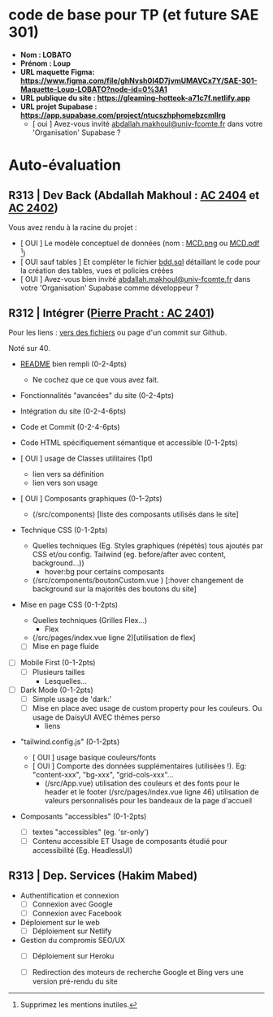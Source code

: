 # code de base pour TP (et future SAE 301)

- **Nom : LOBATO**
- **Prénom : Loup**
- **URL maquette Figma: https://www.figma.com/file/ghNvsh0I4D7jvmUMAVCx7Y/SAE-301-Maquette-Loup-LOBATO?node-id=0%3A1**
- **URL publique du site : https://gleaming-hotteok-a71c7f.netlify.app**
- **URL projet Supabase : https://app.supabase.com/project/ntucszhphomebzcmllrg**
  - [ oui ] Avez-vous invité abdallah.makhoul@univ-fcomte.fr dans votre 'Organisation' Supabase ?

# Auto-évaluation

## R313 | Dev Back (Abdallah Makhoul : [AC 2404](https://moodle.univ-fcomte.fr/mod/assign/view.php?id=612670) et [AC 2402](https://moodle.univ-fcomte.fr/mod/assign/view.php?id=612669))

Vous avez rendu à la racine du projet :

- [  OUI ] Le modèle conceptuel de données (nom : [MCD.png](/MCD.png) ou [MCD.pdf](/MCD.pdf) [^1])
- [ OUI sauf tables ] Et compléter le fichier [bdd.sql](/bdd.sql) détaillant le code pour la création des tables, vues et policies créées
- [ OUI ] Avez-vous bien invité abdallah.makhoul@univ-fcomte.fr dans votre 'Organisation' Supabase comme développeur ?

## R312 | Intégrer ([Pierre Pracht : AC 2401](https://moodle.univ-fcomte.fr/mod/assign/view.php?id=612668))

Pour les liens :
[vers des fichiers](https://docs.github.com/en/repositories/managing-your-repositorys-settings-and-features/customizing-your-repository/about-readmes#relative-links-and-image-paths-in-readme-files) ou page d'un commit sur Github.

Noté sur 40.

- [README](/README.md) bien rempli (0-2-4pts)
  - Ne cochez que ce que vous avez fait.
- Fonctionnalités "avancées" du site (0-2-4pts)
- Intégration du site (0-2-4-6pts)
- Code et Commit (0-2-4-6pts)
- Code HTML spécifiquement sémantique et accessible (0-1-2pts)

- [ OUI ] usage de Classes utilitaires (1pt)
  - lien vers sa définition 
  - lien vers son usage
- [ OUI  ] Composants graphiques (0-1-2pts)
  - (/src/components) [liste des composants utilisés dans le site]
- Technique CSS (0-1-2pts)
  - Quelles techniques (Eg. Styles graphiques (répétés) tous ajoutés par CSS et/ou
    config. Tailwind (eg. before/after avec content, background...))
    - hover:bg pour certains composants
  - (/src/components/boutonCustom.vue ) [:hover changement de background sur la majorités des boutons du site]
- Mise en page CSS (0-1-2pts)
  - Quelles techniques (Grilles Flex...)
    - Flex
  - (/src/pages/index.vue ligne 2)[utilisation de flex]
  - [ ] Mise en page fluide
- [ ] Mobile First (0-1-2pts)
  - [ ] Plusieurs tailles
    - Lesquelles...
- [ ] Dark Mode (0-1-2pts)
  - [ ] Simple usage de 'dark:'
  - [ ] Mise en place avec usage de custom property pour les couleurs. Ou usage de DaisyUI AVEC thèmes perso
    - liens
- "tailwind.config.js" (0-1-2pts)
  - [ OUI ] usage basique couleurs/fonts
  - [ OUI ] Comporte des données supplémentaires (utilisées !). Eg: "content-xxx", "bg-xxx", "grid-cols-xxx"...
    - (/src/App.vue) utilisation des couleurs et des fonts pour le header et le footer
    (/src/pages/index.vue ligne 46) utilisation de valeurs personnalisés pour les bandeaux de la page d'accueil

- Composants "accessibles" (0-1-2pts)
  - [ ] textes "accessibles" (eg. 'sr-only')
  - [ ] Contenu accessible ET Usage de composants étudié pour accessibilité (Eg. HeadlessUI)

## R313 | Dep. Services (Hakim Mabed)
- Authentification et connexion
  - [ ] Connexion avec Google
  - [ ] Connexion avec Facebook
  
- Déploiement sur le web
  - [ ] Déploiement sur Netlify
 
- Gestion du compromis SEO/UX
  - [ ] Déploiement sur Heroku
  - [ ] Redirection des moteurs de recherche Google et Bing vers une version pré-rendu du site


[^1]: Supprimez les mentions inutiles.
